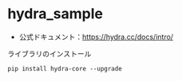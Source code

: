 # hydra_sample
- 公式ドキュメント：https://hydra.cc/docs/intro/
  
ライブラリのインストール

```pip install hydra-core --upgrade```
